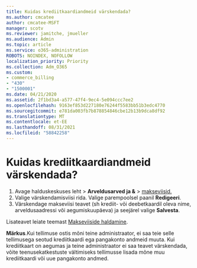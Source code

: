 ```yaml
---
title: Kuidas krediitkaardiandmeid värskendada?
ms.author: cmcatee
author: cmcatee-MSFT
manager: scotv
ms.reviewer: jamitche, jmueller
ms.audience: Admin
ms.topic: article
ms.service: o365-administration
ROBOTS: NOINDEX, NOFOLLOW
localization_priority: Priority
ms.collection: Adm_O365
ms.custom:
- commerce_billing
- "430"
- "1500001"
ms.date: 04/21/2020
ms.assetid: 2f1bd3a4-a577-47f4-9ec4-5e094ccc7ee2
ms.openlocfilehash: 9163ef853d227180e76244f5583bb51b3edc4770
ms.sourcegitcommit: e781da003fb7b878854846cbe12b13b9dca8df92
ms.translationtype: MT
ms.contentlocale: et-EE
ms.lasthandoff: 08/31/2021
ms.locfileid: "58842258"
---
```

# <a name="how-do-i-update-my-credit-card-information"></a>Kuidas krediitkaardiandmeid värskendada?

1. Avage halduskeskuses leht   >  **Arveldusarved ja &**  >  [makseviisid.](https://go.microsoft.com/fwlink/p/?linkid=2018806)
2. Valige värskendamisviisi rida. Valige parempoolsel paanil **Redigeeri**.
3. Värskendage makseviisi teavet (sh krediit- või deebetkaardil oleva nime, arveldusaadressi või aegumiskuupäeva) ja seejärel valige **Salvesta**.

Lisateavet leiate teemast [Makseviiside haldamine](https://docs.microsoft.com/microsoft-365/commerce/billing-and-payments/manage-payment-methods).

**Märkus**.Kui tellimuse ostis mõni teine administraator, ei saa teie selle tellimusega seotud krediitkaardi ega pangakonto andmeid muuta. Kui krediitkaart on aegumas ja teine administraator ei saa teavet värskendada, võite teenusekatkestuste vältimiseks tellimusse lisada mõne muu krediitkaardi või uue pangakonto andmed.